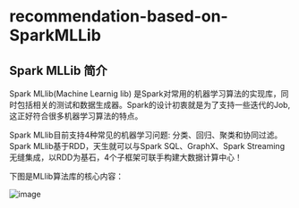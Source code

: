 # recommendation-based-on-SparkMLLib

## Spark MLLib 简介

Spark MLlib(Machine Learnig lib) 是Spark对常用的机器学习算法的实现库，同时包括相关的测试和数据生成器。Spark的设计初衷就是为了支持一些迭代的Job, 这正好符合很多机器学习算法的特点。

Spark MLlib目前支持4种常见的机器学习问题: 分类、回归、聚类和协同过滤。Spark MLlib基于RDD，天生就可以与Spark SQL、GraphX、Spark Streaming无缝集成，以RDD为基石，4个子框架可联手构建大数据计算中心！

下图是MLlib算法库的核心内容：

![image](https://github.com/MrQuJL/recommendation-based-on-SparkMLLib/raw/master/imgs/mllib.png)









